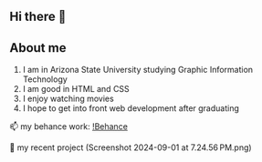 ## Hi there 👋

## About me
1. I am in Arizona State University studying Graphic Information Technology
2. I am good in HTML and CSS
3. I enjoy watching movies
4. I hope to get into front web development after graduating

📫 my behance work: [ !Behance](https://www.behance.net/tabitha_karaba)

🔭 my recent project (Screenshot 2024-09-01 at 7.24.56 PM.png) 


<!--
**tkaraba/tkaraba** is a ✨ _special_ ✨ repository because its `README.md` (this file) appears on your GitHub profile.



- 🔭 I’m currently working on ...
- 🌱 I’m currently learning ...
- 👯 I’m looking to collaborate on ...
- 🤔 I’m looking for help with ...
- 💬 Ask me about ...
- 📫 How to reach me: ...
- 😄 Pronouns: ...
- ⚡ Fun fact: ...
-->
